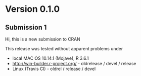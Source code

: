 # Version 0.1.0

## Submission 1

Hi, this is a new submission to CRAN

This release was tested without apparent problems under

* local MAC OS 10.14.1 (Mojave), R 3.6.1
* http://win-builder.r-project.org/ - oldrelease / devel / release
* Linux (Travis CI) - oldrel / release / devel